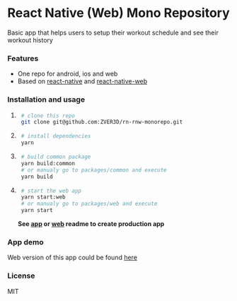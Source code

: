 # React Native (Web) Mono Repository

Basic app that helps users to setup their workout schedule and see their workout history

### Features

- One repo for android, ios and web
- Based on [react-native](https://facebook.github.io/react-native/) and [react-native-web](https://github.com/necolas/react-native-web)

### Installation and usage

1. ```bash
    # clone this repo
    git clone git@github.com:ZVER3D/rn-rnw-monorepo.git
   ```
1. ```bash
    # install dependencies
    yarn
   ```
1. ```bash
    # build common package
    yarn build:common
    # or manualy go to packages/common and execute
    yarn build
   ```
1. ```bash
    # start the web app
    yarn start:web
    # or manualy go to packages/web and execute
    yarn start
   ```
   **See [app](https://github.com/ZVER3D/rn-rnw-monorepo/tree/master/packages/app) or [web](https://github.com/ZVER3D/rn-rnw-monorepo/tree/master/packages/web) readme to create production app**

### App demo

Web version of this app could be found [here](https://rnw-workout.netlify.com/)

### License

MIT
